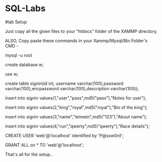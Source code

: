 # SQL-Labs

#lab Setup

Just copy all the given files to your "htdocs" folder of the XAMMP directory.

ALSO, Copy paste these commands in your Xammp/Mysql/Bin Folder's CMD -

mysql -u root

create database w;


use w;

create table signin(id int, username varchar(100),password varchar(100),encpassword varchar(100),description varchar(100));


insert into signin values(1,"user","pass",md5("pass"),"Notes for user");

insert into signin values(2,"king","royal",md5("royal"),"Bio of the king");

insert into signin values(3,"name","letmein",md5("123"),"About name");

insert into signin values(4,"run","qwerty",md5("qwerty"),"Race details");


CREATE USER 'web'@'localhost' identified by 'P@ssw0rd';

GRANT ALL on * TO 'web'@'localhost';


That's all for the setup..
